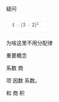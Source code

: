 疑问

<img src="%E8%87%AA%E5%AD%A6%E6%95%B0%E5%AD%A6%E4%B9%8B%E8%B7%AF%205.17.assets/image-20220517144959394.png" alt="image-20220517144959394" style="zoom:50%;" />

为啥这里不用分配律





重要概念

系数 商





项 因数 系数。





和 商 积







